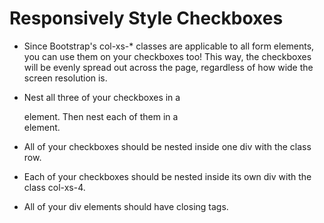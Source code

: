 # Responsively Style Checkboxes
* Since Bootstrap's col-xs-* classes are applicable to all form elements, you can use them on your checkboxes too! This way, the checkboxes will be evenly spread out across the page, regardless of how wide the screen resolution is.

* Nest all three of your checkboxes in a <div class="row"> element. Then nest each of them in a <div class="col-xs-4"> element.

* All of your checkboxes should be nested inside one div with the class row.

* Each of your checkboxes should be nested inside its own div with the class col-xs-4.

* All of your div elements should have closing tags.


